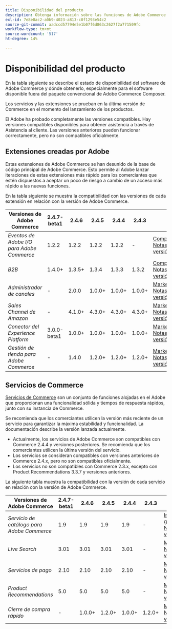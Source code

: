 ```yaml
---
title: Disponibilidad del producto
description: Obtenga información sobre las funciones de Adobe Commerce que se admiten actualmente y compruebe su compatibilidad con versiones específicas de Adobe Commerce.
exl-id: 7e8e8ac2-a0b9-4023-a813-c0f1293e54c2
source-git-commit: aadccd57794e5e1b07f6d863c2627f2a771509fc
workflow-type: tm+mt
source-wordcount: '517'
ht-degree: 14%

---
```


# Disponibilidad del producto

En la tabla siguiente se describe el estado de disponibilidad del software de Adobe Commerce y dónde obtenerlo, especialmente para el software disponible fuera del paquete convencional de Adobe Commerce Composer.

Los servicios y las extensiones se prueban en la última versión de Commerce en el momento del lanzamiento de los productos.

El Adobe ha probado completamente las versiones compatibles. Hay versiones compatibles disponibles para obtener asistencia a través de Asistencia al cliente. Las versiones anteriores pueden funcionar correctamente, pero no son compatibles oficialmente.

## Extensiones creadas por Adobe

Estas extensiones de Adobe Commerce se han desunido de la base de código principal de Adobe Commerce. Esto permite al Adobe lanzar iteraciones de estas extensiones más rápido para los comerciantes que estén dispuestos a aceptar un poco de riesgo a cambio de un acceso más rápido a las nuevas funciones.

En la tabla siguiente se muestra la compatibilidad con las versiones de cada extensión en relación con la versión de Adobe Commerce.

| **Versiones de Adobe Commerce** | 2.4.7-beta1 | 2.4.6 | 2.4.5 | 2.4.4 | 2.4.3 |                                                                                                                                                                                                                                          |
|----------------------------------------|-------------|--------|--------|--------|--------|------------------------------------------------------------------------------------------------------------------------------------------------------------------------------------------------------------------------------------------|
| _Eventos de Adobe I/O para Adobe Commerce_ | 1.2.2 | 1.2.2 | 1.2.2 | 1.2.2 | - | [Compositor](https://developer.adobe.com/commerce/events/get-started/installation/) <br/>[Notas de versión](https://developer.adobe.com/commerce/events/get-started/release-notes/) |
| _B2B_ | 1.4.0+ | 1.3.5+ | 1.3.4 | 1.3.3 | 1.3.2 | [Compositor](https://experienceleague.adobe.com/docs/commerce-admin/b2b/install.html) <br/> [Notas de la versión](https://experienceleague.adobe.com/docs/commerce-admin/b2b/release-notes.html) |
| _Administrador de canales_ | - | 2.0.0 | 1.0.0+ | 1.0.0+ | 1.0.0+ | [Marketplace](https://commercemarketplace.adobe.com/magento-channel-manager.html)<br/> [Notas de la versión](https://experienceleague.adobe.com/docs/commerce-channels/channel-manager/release-notes.html) |
| _Sales Channel de Amazon_ | - | 4.1.0+ | 4.3.0+ | 4.3.0+ | 4.3.0+ | [Marketplace](https://commercemarketplace.adobe.com/magento-module-amazon.html)<br/> [Notas de la versión](https://experienceleague.adobe.com/docs/commerce-channels/amazon/release-notes.html) |
| _Conector del Experience Platform_ | 3.0.0-beta1 | 1.0.0+ | 1.0.0+ | 1.0.0+ | 1.0.0+ | [Marketplace](https://commercemarketplace.adobe.com/magento-experience-platform-connector.html)<br/>[Notas de versión](https://experienceleague.adobe.com/docs/commerce-merchant-services/experience-platform-connector/release-notes.html) |
| _Gestión de tienda para Adobe Commerce_ | - | 1.4.0 | 1.2.0+ | 1.2.0+ | 1.2.0+ | [Marketplace](https://commercemarketplace.adobe.com/store-fulfillment-magento-walmart.html)<br/> [Notas de la versión](https://experienceleague.adobe.com/docs/commerce-merchant-services/store-fulfillment/release-notes.html) |

## Servicios de Commerce

[Servicios de Commerce](https://experienceleague.adobe.com/docs/commerce-merchant-services/user-guides/home.html) son un conjunto de funciones alojadas en el Adobe que proporcionan una funcionalidad sólida y tiempos de respuesta rápidos, junto con su instancia de Commerce.

Se recomienda que los comerciantes utilicen la versión más reciente de un servicio para garantizar la máxima estabilidad y funcionalidad. La documentación describe la versión lanzada actualmente.

* Actualmente, los servicios de Adobe Commerce son compatibles con Commerce 2.4.4 y versiones posteriores. Se recomienda que los comerciantes utilicen la última versión del servicio.
* Los servicios se consideran compatibles con versiones anteriores de Commerce 2.4.x, pero no son compatibles oficialmente.
* Los servicios no son compatibles con Commerce 2.3.x, excepto con Product Recommendations 3.3.7 y versiones anteriores.

La siguiente tabla muestra la compatibilidad con la versión de cada servicio en relación con la versión de Adobe Commerce.

| **Versiones de Adobe Commerce** | 2.4.7-beta1 | 2.4.6 | 2.4.5 | 2.4.4 | 2.4.3 |                                                                                                                                                                                                                                                |
|--------------------------------------|-------------|--------|--------|--------|--------|------------------------------------------------------------------------------------------------------------------------------------------------------------------------------------------------------------------------------------------------|
| _Servicio de catálogo para Adobe Commerce_ | 1.9 | 1.9 | 1.9 | 1.9 | - | [Información general](https://experienceleague.adobe.com/docs/commerce-merchant-services/catalog-service/guide-overview.html)<br/> [Notas de la versión](https://experienceleague.adobe.com/docs/commerce-merchant-services/catalog-service/release-notes.html) |
| _Live Search_ | 3.01 | 3.01 | 3.01 | 3.01 | - | [Marketplace](https://commercemarketplace.adobe.com/magento-live-search.html)<br/>[Notas de versión](https://experienceleague.adobe.com/docs/commerce-merchant-services/live-search/release-notes.html) |
| _Servicios de pago_ | 2.10 | 2.10 | 2.10 | 2.10 | - | [Marketplace](https://commercemarketplace.adobe.com/magento-payment-services.html)<br/> [Notas de la versión](https://commercemarketplace.adobe.com/magento-payment-services.html) |
| _Product Recommendations_ | 5.0 | 5.0 | 5.0 | 5.0 | - | [Marketplace](https://commercemarketplace.adobe.com/magento-product-recommendations.html)<br/> [Notas de la versión](https://experienceleague.adobe.com/docs/commerce-merchant-services/product-recommendations/release-notes.html) |
| _Cierre de compra rápido_ | - | 1.0.0+ | 1.2.0+ | 1.0.0+ | 1.2.0+ | [Marketplace](https://commercemarketplace.adobe.com/magento-quick-checkout.html)<br/> [Notas de la versión](https://experienceleague.adobe.com/docs/commerce-merchant-services/product-recommendations/release-notes.html) |
